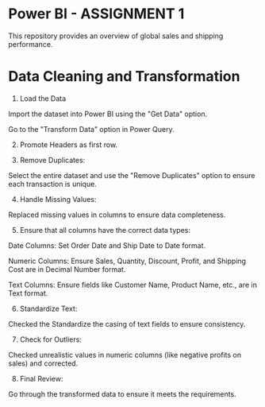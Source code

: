 # Power BI - ASSIGNMENT 1

This repository provides an overview of global sales and shipping performance.

# Data Cleaning and Transformation

1.	Load the Data
   
Import the dataset into Power BI using the "Get Data" option.

Go to the "Transform Data" option in Power Query.

2.	Promote Headers as first row.
   
3.	Remove Duplicates:
   
Select the entire dataset and use the "Remove Duplicates" option to ensure each transaction is unique.

4.	Handle Missing Values:
   
Replaced missing values in columns to ensure data completeness.

5.	Ensure that all columns have the correct data types:
    
Date Columns: Set Order Date and Ship Date to Date format.

Numeric Columns: Ensure Sales, Quantity, Discount, Profit, and Shipping Cost are in Decimal Number format.

Text Columns: Ensure fields like Customer Name, Product Name, etc., are in Text format.

6.	Standardize Text:
    
Checked the Standardize the casing of text fields to ensure consistency.

7.	Check for Outliers:
    
Checked unrealistic values in numeric columns (like negative profits on sales) and corrected.

8.	Final Review:
    
Go through the transformed data to ensure it meets the requirements.
